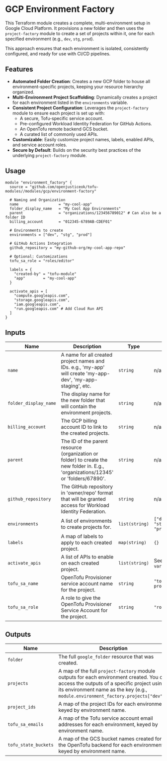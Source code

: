 # GCP Environment Factory

This Terraform module creates a complete, multi-environment setup in Google Cloud Platform. It provisions a new folder and then uses the `project-factory` module to create a set of projects within it, one for each specified environment (e.g., `dev`, `stg`, `prod`).

This approach ensures that each environment is isolated, consistently configured, and ready for use with CI/CD pipelines.

## Features

- **Automated Folder Creation**: Creates a new GCP folder to house all environment-specific projects, keeping your resource hierarchy organized.
- **Multi-Environment Project Scaffolding**: Dynamically creates a project for each environment listed in the `environments` variable.
- **Consistent Project Configuration**: Leverages the `project-factory` module to ensure each project is set up with:
  - A secure, Tofu-specific service account.
  - Pre-configured Workload Identity Federation for GitHub Actions.
  - An OpenTofu remote backend GCS bucket.
  - A curated list of commonly used APIs.
- **Customizable**: Easily customize project names, labels, enabled APIs, and service account roles.
- **Secure by Default**: Builds on the security best practices of the underlying `project-factory` module.

## Usage

```hcl
module "environment_factory" {
  source = "github.com/openjusticeok/tofu-modules//modules/gcp/environment-factory"

  # Naming and Organization
  name                  = "my-cool-app"
  folder_display_name   = "My Cool App Environments"
  parent                = "organizations/123456789012" # Can also be a folder ID
  billing_account       = "012345-6789AB-CDEF01"

  # Environments to create
  environments = ["dev", "stg", "prod"]

  # GitHub Actions Integration
  github_repository = "my-github-org/my-cool-app-repo"

  # Optional: Customizations
  tofu_sa_role = "roles/editor"
  
  labels = {
    "created-by" = "tofu-module"
    "app"        = "my-cool-app"
  }

  activate_apis = [
    "compute.googleapis.com",
    "storage.googleapis.com",
    "iam.googleapis.com",
    "run.googleapis.com" # Add Cloud Run API
  ]
}
```

## Inputs

| Name | Description | Type | Default | Required |
|------|-------------|------|---------|:--------:|
| `name` | A name for all created project names and IDs. e.g., 'my-app' will create 'my-app-dev', 'my-app-staging', etc. | `string` | n/a | yes |
| `folder_display_name` | The display name for the new folder that will contain the environment projects. | `string` | n/a | yes |
| `billing_account` | The GCP billing account ID to link to the created projects. | `string` | n/a | yes |
| `parent` | The ID of the parent resource (organization or folder) to create the new folder in. E.g., 'organizations/12345' or 'folders/67890'. | `string` | n/a | yes |
| `github_repository` | The GitHub repository in 'owner/repo' format that will be granted access for Workload Identity Federation. | `string` | n/a | yes |
| `environments` | A list of environments to create projects for. | `list(string)` | `["dev", "stg", "prod"]` | no |
| `labels` | A map of labels to apply to each created project. | `map(string)` | `{}` | no |
| `activate_apis` | A list of APIs to enable on each created project. | `list(string)` | See `variables.tf` | no |
| `tofu_sa_name` | OpenTofu Provisioner service account name for the project. | `string` | `"tofu-provisioner"` | no |
| `tofu_sa_role` | A role to give the OpenTofu Provisioner Service Account for the project. | `string` | `"roles/owner"` | no |

## Outputs

| Name | Description |
|------|-------------|
| `folder` | The full `google_folder` resource that was created. |
| `projects` | A map of the full `project-factory` module outputs for each environment created. You can access the outputs of a specific project using its environment name as the key (e.g., `module.environment_factory.projects["dev"]`). |
| `project_ids` | A map of the project IDs for each environment, keyed by environment name. |
| `tofu_sa_emails` | A map of the Tofu service account email addresses for each environment, keyed by environment name. |
| `tofu_state_buckets` | A map of the GCS bucket names created for the OpenTofu backend for each environment, keyed by environment name. |